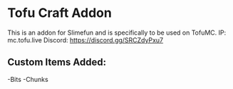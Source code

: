 # Tofu Craft Addon
This is an addon for Slimefun and is specifically to be used on TofuMC.
IP: mc.tofu.live
Discord: https://discord.gg/SRCZdyPxu7

## Custom Items Added:
-Bits
-Chunks

